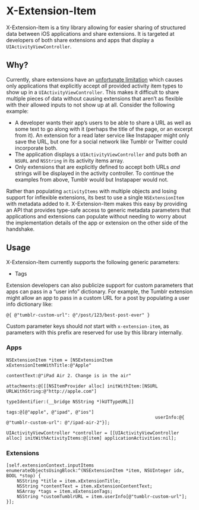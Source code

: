 # X-Extension-Item

X-Extension-Item is a tiny library allowing for easier sharing of structured data between iOS applications and share extensions. It is targeted at developers of both share extensions and apps that display a `UIActivityViewController`.

## Why?

Currently, share extensions have an [unfortunate limitation](https://github.com/tumblr/ios-extension-issues/issues/5) which causes only applications that explicitly accept *all* provided activity item types to show up in a `UIActivityViewController`. This makes it difficult to share multiple pieces of data without causing extensions that aren’t as flexible with their allowed inputs to not show up at all. Consider the following example:

* A developer wants their app’s users to be able to share a URL as well as some text to go along with it (perhaps the title of the page, or an excerpt from it). An extension for a read later service like Instapaper might only save the URL, but one for a social network like Tumblr or Twitter could incorporate both.
* The application displays a `UIActivityViewController` and puts both an `NSURL` and `NSString` in its activity items array.
* Only extensions that are explicitly defined to accept both URLs *and* strings will be displayed in the activity controller. To continue the examples from above, Tumblr would but Instapaper would not.

Rather than populating `activityItems` with multiple objects and losing support for inflexible extensions, its best to use a single `NSExtensionItem` with metadata added to it. X-Extension-Item makes this easy by providing an API that provides type-safe access to generic metadata parameters that applications and extensions can populate without needing to worry about the implementation details of the app or extension on the other side of the handshake.

## Usage

X-Extension-Item currently supports the following generic parameters:

* Tags

Extension developers can also publicize support for custom parameters that apps can pass in a “user info” dictionary. For example, the Tumblr extension might allow an app to pass in a custom URL for a post by populating a user info dictionary like:

```objc
@{ @"tumblr-custom-url": @"/post/123/best-post-ever" }
```

Custom parameter keys should *not* start with `x-extension-item`, as parameters with this prefix are reserved for use by this library internally.

### Apps

```objc
NSExtensionItem *item = [NSExtensionItem xExtensionItemWithTitle:@"Apple"
                                                     contentText:@"iPad Air 2. Change is in the air"
                                                     attachments:@[[[NSItemProvider alloc] initWithItem:[NSURL URLWithString:@"http://apple.com"]
                                                                                         typeIdentifier:(__bridge NSString *)kUTTypeURL]]
                                                            tags:@[@"apple", @"ipad", @"ios"]
                                                        userInfo:@{ @"tumblr-custom-url": @"/ipad-air-2"}];

UIActivityViewController *controller = [[UIActivityViewController alloc] initWithActivityItems:@[item] applicationActivities:nil];
```

### Extensions

```objc
[self.extensionContext.inputItems enumerateObjectsUsingBlock:^(NSExtensionItem *item, NSUInteger idx, BOOL *stop) {
    NSString *title = item.xExtensionTitle;
    NSString *contentText = item.xExtensionContentText;
    NSArray *tags = item.xExtensionTags;
    NSString *customTumblrURL = item.userInfo[@"tumblr-custom-url"];
}];
```